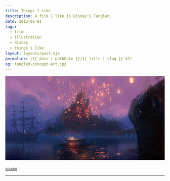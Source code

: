 ```yaml
---
title: Things I Like
description: A film I like is Disney’s Tangled.
date: 2012-02-01
tags: 
  - film
  - illustration
  - disney
  - things i like
layout: layouts/post.njk
permalink: /{{ date | pathDate }}/{{ title | slug }}-47/
og: tangled-concept-art.jpg
---
```


![lantern scene from Tangled](/img/tangled-concept-art.jpg)

<small class="footnotes"><a href="http://stringfellowart.com/blog/2011/02/04/inspired-by-tangled/">source</a></small>

---
